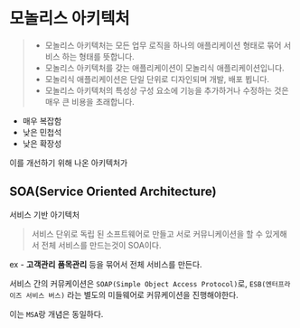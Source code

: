 # 모놀리스 아키텍처
> * 모놀리스 아키텍처는 모든 업무 로직을 하나의 애플리케이션 형태로 묶어 서비스 하는 형태를 뜻합니다.
> * 모놀리스 아키텍처를 갖는 애플리케이션이 모놀리식 애플리케이션입니다.
> * 모놀리식 애플리케이션은 단일 단위로 디자인되며 개발, 배포 뵙니다.
> * 모놀리스 아키텍처의 특성상 구성 요소에 기능을 추가하거나 수정하는 것은 매우 큰 비용을 초래합니다.

* 매우 복잡함
* 낮은 민첩석
* 낮은 확장성

이를 개선하기 위해 나온 아키텍처가

## SOA(Service Oriented Architecture)
서비스 기반 아기텍처

> 서비스 단위로 독립 된 소프트웨어로 만들고 서로 커뮤니케이션을 할 수 있게해서 전체 서비스를 만드는것이 SOA이다.

ex - **고객관리** **품목관리** 등을 묶어서 전체 서비스를 만든다.

서비스 간의 커뮤케이션은 `SOAP(Simple Object Access Protocol)`로, 
`ESB(엔터프라이즈 서비스 버스)` 라는 별도의 미들웨어로 커뮤케이션을 진행해야한다.

이는 `MSA`랑 개념은 동일하다.





